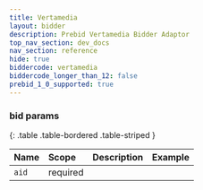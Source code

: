 ```yaml
---
title: Vertamedia
layout: bidder
description: Prebid Vertamedia Bidder Adaptor
top_nav_section: dev_docs
nav_section: reference
hide: true
biddercode: vertamedia
biddercode_longer_than_12: false
prebid_1_0_supported: true
---
```


### bid params

{: .table .table-bordered .table-striped }


| Name | Scope    | Description        | Example  |
| :--- | :----    | :----------        | :------  |
| `aid`| required |                    |          |
